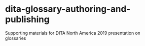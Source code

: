 # dita-glossary-authoring-and-publishing
Supporting materials for DITA North America 2019 presentation on glossaries
